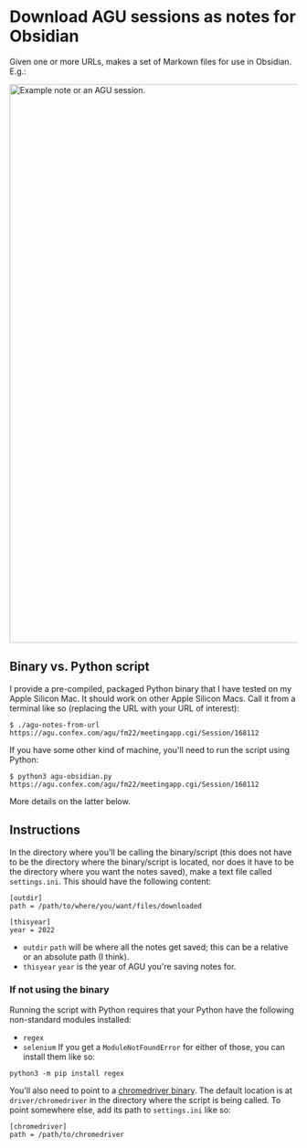 # Download AGU sessions as notes for Obsidian

Given one or more URLs, makes a set of Markown files for use in Obsidian. E.g.:

<img width="978" alt="Example note or an AGU session." src="https://user-images.githubusercontent.com/10454527/207506110-68ac370a-a30f-4150-9c0c-0f06484761ae.png">


## Binary vs. Python script

I provide a pre-compiled, packaged Python binary that I have tested on my Apple Silicon Mac. It should work on other Apple Silicon Macs. Call it from a terminal like so (replacing the URL with your URL of interest):
```
$ ./agu-notes-from-url https://agu.confex.com/agu/fm22/meetingapp.cgi/Session/168112
```
If you have some other kind of machine, you'll need to run the script using Python:
```
$ python3 agu-obsidian.py https://agu.confex.com/agu/fm22/meetingapp.cgi/Session/168112
```
More details on the latter below.

## Instructions

In the directory where you'll be calling the binary/script (this does not have to be the directory where the binary/script is located, nor does it have to be the directory where you want the notes saved), make a text file called `settings.ini`. This should have the following content:

```
[outdir]
path = /path/to/where/you/want/files/downloaded

[thisyear]
year = 2022
```

- `outdir` `path` will be where all the notes get saved; this can be a relative or an absolute path (I think).
- `thisyear` `year` is the year of AGU you're saving notes for.

### If not using the binary
Running the script with Python requires that your Python have the following non-standard modules installed:
- `regex`
- `selenium`
If you get a `ModuleNotFoundError` for either of those, you can install them like so:
```
python3 -m pip install regex
```

You'll also need to point to a [chromedriver binary](https://chromedriver.chromium.org/downloads). The default location is at `driver/chromedriver` in the directory where the script is being called. To point somewhere else, add its path to `settings.ini` like so:
```
[chromedriver]
path = /path/to/chromedriver
```